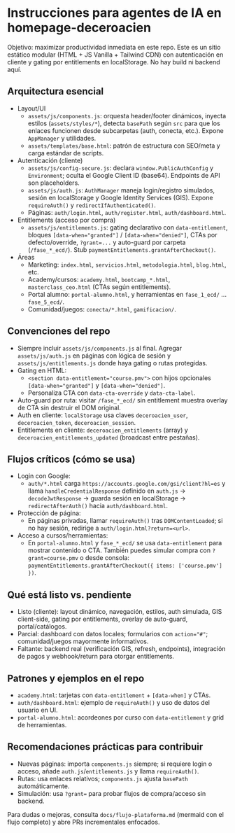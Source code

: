 # Instrucciones para agentes de IA en homepage-deceroacien

Objetivo: maximizar productividad inmediata en este repo. Este es un sitio estático modular (HTML + JS Vanilla + Tailwind CDN) con autenticación en cliente y gating por entitlements en localStorage. No hay build ni backend aquí.

## Arquitectura esencial
- Layout/UI
  - `assets/js/components.js`: orquesta header/footer dinámicos, inyecta estilos (`assets/styles/*`), detecta `basePath` según `src` para que los enlaces funcionen desde subcarpetas (auth, conecta, etc.). Expone `AppManager` y utilidades.
  - `assets/templates/base.html`: patrón de estructura con SEO/meta y carga estándar de scripts.
- Autenticación (cliente)
  - `assets/js/config-secure.js`: declara `window.PublicAuthConfig` y `Environment`; oculta el Google Client ID (base64). Endpoints de API son placeholders.
  - `assets/js/auth.js`: `AuthManager` maneja login/registro simulados, sesión en localStorage y Google Identity Services (GIS). Expone `requireAuth()` y `redirectIfAuthenticated()`.
  - Páginas: `auth/login.html`, `auth/register.html`, `auth/dashboard.html`.
- Entitlements (acceso por compra)
  - `assets/js/entitlements.js`: gating declarativo con `data-entitlement`, bloques `[data-when="granted"]` / `[data-when="denied"]`, CTAs por defecto/override, `?grant=...` y auto-guard por carpeta (`/fase_*_ecd/`). Stub `paymentEntitlements.grantAfterCheckout()`.
- Áreas
  - Marketing: `index.html`, `servicios.html`, `metodologia.html`, `blog.html`, etc.
  - Academy/cursos: `academy.html`, `bootcamp_*.html`, `masterclass_ceo.html` (CTAs según entitlements).
  - Portal alumno: `portal-alumno.html`, y herramientas en `fase_1_ecd/` ... `fase_5_ecd/`.
  - Comunidad/juegos: `conecta/*.html`, `gamificacion/`.

## Convenciones del repo
- Siempre incluir `assets/js/components.js` al final. Agregar `assets/js/auth.js` en páginas con lógica de sesión y `assets/js/entitlements.js` donde haya gating o rutas protegidas.
- Gating en HTML:
  - `<section data-entitlement="course.pmv">` con hijos opcionales `[data-when="granted"]` y `[data-when="denied"]`.
  - Personaliza CTA con `data-cta-override` y `data-cta-label`.
- Auto-guard por ruta: visitar `/fase_*_ecd/` sin entitlement muestra overlay de CTA sin destruir el DOM original.
- Auth en cliente: `localStorage` usa claves `deceroacien_user`, `deceroacien_token`, `deceroacien_session`.
- Entitlements en cliente: `deceroacien_entitlements` (array) y `deceroacien_entitlements_updated` (broadcast entre pestañas).

## Flujos críticos (cómo se usa)
- Login con Google:
  - `auth/*.html` carga `https://accounts.google.com/gsi/client?hl=es` y llama `handleCredentialResponse` definido en `auth.js` → `decodeJwtResponse` → guarda sesión en localStorage → `redirectAfterAuth()` hacia `auth/dashboard.html`.
- Protección de página:
  - En páginas privadas, llamar `requireAuth()` tras `DOMContentLoaded`; si no hay sesión, redirige a `auth/login.html?return=<url>`.
- Acceso a cursos/herramientas:
  - En `portal-alumno.html` y `fase_*_ecd/` se usa `data-entitlement` para mostrar contenido o CTA. También puedes simular compra con `?grant=course.pmv` o desde consola: `paymentEntitlements.grantAfterCheckout({ items: ['course.pmv'] })`.

## Qué está listo vs. pendiente
- Listo (cliente): layout dinámico, navegación, estilos, auth simulada, GIS client-side, gating por entitlements, overlay de auto-guard, portal/catálogos.
- Parcial: dashboard con datos locales; formularios con `action="#"`; comunidad/juegos mayormente informativos.
- Faltante: backend real (verificación GIS, refresh, endpoints), integración de pagos y webhook/return para otorgar entitlements.

## Patrones y ejemplos en el repo
- `academy.html`: tarjetas con `data-entitlement` + `[data-when]` y CTAs.
- `auth/dashboard.html`: ejemplo de `requireAuth()` y uso de datos del usuario en UI.
- `portal-alumno.html`: acordeones por curso con `data-entitlement` y grid de herramientas.

## Recomendaciones prácticas para contribuir
- Nuevas páginas: importa `components.js` siempre; si requiere login o acceso, añade `auth.js`/`entitlements.js` y llama `requireAuth()`.
- Rutas: usa enlaces relativos; `components.js` ajusta `basePath` automáticamente.
- Simulación: usa `?grant=` para probar flujos de compra/acceso sin backend.

Para dudas o mejoras, consulta `docs/flujo-plataforma.md` (mermaid con el flujo completo) y abre PRs incrementales enfocados.
